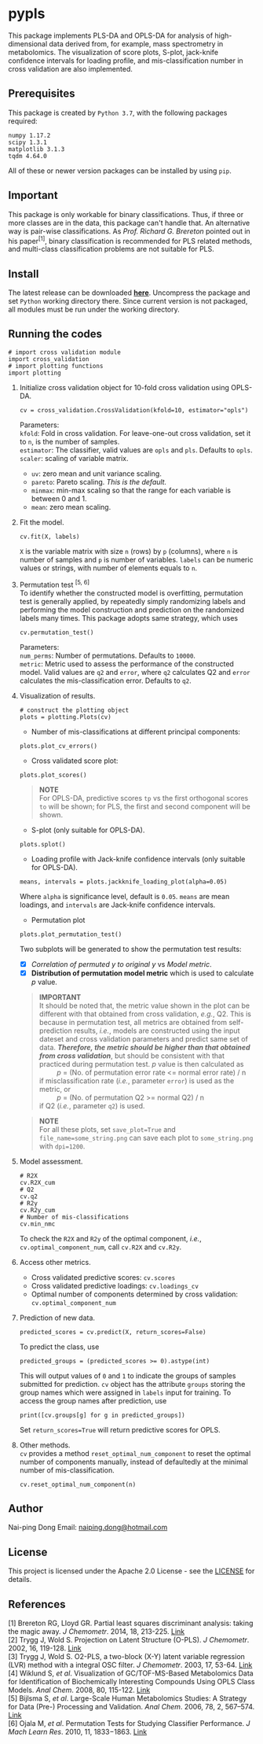 # pypls
This package implements PLS-DA and OPLS-DA for analysis of
high-dimensional data derived from, for example, mass spectrometry
in metabolomics. The visualization of score plots, S-plot, jack-knife
confidence intervals for loading profile, and mis-classification number
in cross validation are also implemented.
## Prerequisites
This package is created by ```Python 3.7```, with the following packages
required:
```
numpy 1.17.2
scipy 1.3.1
matplotlib 3.1.3
tqdm 4.64.0
```
All of these or newer version packages can be installed by using ``pip``.
## Important
This package is only workable for binary classifications. Thus, if three or
more classes are in the data, this package can't handle that. An alternative
way is pair-wise classifications. As *Prof. Richard G. Brereton*
pointed out in his paper<sup>[1]</sup>, binary classification is recommended for PLS
related methods, and multi-class classification problems are not suitable
for PLS. 
## Install
The latest release can be downloaded
[**here**](https://github.com/DongElkan/pypls/releases).
Uncompress the package and set `Python` working directory there.
Since current version is not packaged, all modules must be run
under the working directory.
## Running the codes
```
# import cross validation module
import cross_validation
# import plotting functions
import plotting
``` 
1. Initialize cross validation object for 10-fold cross validation using
OPLS-DA.
    ```
    cv = cross_validation.CrossValidation(kfold=10, estimator="opls")
    ```
    Parameters:  
    `kfold`: Fold in cross validation. For leave-one-out cross validation,
    set it to `n`, is the number of samples.  
    `estimator`: The classifier, valid values are `opls` and `pls`. Defaults to `opls`.  
    `scaler`: scaling of variable matrix.    
     * `uv`: zero mean and unit variance scaling.  
     * `pareto`: Pareto scaling. *This is the default.*  
     * `minmax`: min-max scaling so that the range for each variable is
     between 0 and 1.  
     * `mean`: zero mean scaling.
2. Fit the model.
   ```
   cv.fit(X, labels)
   ```
   `X` is the variable matrix with size `n` (rows) by `p` (columns), where
   `n` is number of samples and `p` is number of variables.
   `labels` can be numeric values or strings, with number of
   elements equals to `n`.
3. Permutation test <sup>[5, 6]</sup>    
    To identify whether the constructed model is overfitting, permutation
test is generally applied, by repeatedly simply randomizing labels and performing
the model construction and prediction on the randomized labels many times. This
package adopts same strategy, which uses
    ```
    cv.permutation_test()
    ```
    Parameters:  
    `num_perms`: Number of permutations. Defaults to `10000`.  
    `metric`: Metric used to assess the performance of the constructed model. Valid
values are `q2` and `error`, where `q2` calculates Q2 and `error` calculates the
mis-classification error. Defaults to `q2`.
4. Visualization of results.
    ```
    # construct the plotting object
    plots = plotting.Plots(cv)
    ```
    * Number of mis-classifications at different principal components:
    ```
    plots.plot_cv_errors()
    ```
    * Cross validated score plot:
    ```
    plots.plot_scores()
    ```
   > **NOTE**  
   > For OPLS-DA, predictive scores `tp` vs the first orthogonal scores `to`
will be shown; for PLS, the first and second component will be shown.
    * S-plot (only suitable for OPLS-DA).
    ```
    plots.splot()
    ```
    * Loading profile with Jack-knife confidence intervals (only suitable for OPLS-DA).
    ```
    means, intervals = plots.jackknife_loading_plot(alpha=0.05)
    ```
    Where `alpha` is significance level, default is `0.05`.
    `means` are mean loadings, and `intervals` are
    Jack-knife confidence intervals.  
    * Permutation plot
    ```
   plots.plot_permutation_test()
   ```
   Two subplots will be generated to show the permutation test results:  
    - [x] _Correlation of permuted y to original y_ vs _Model metric_.
    - [x] **Distribution of permutation model metric** which is used to calculate _p_ value.    

   > **IMPORTANT**  
   > It should be noted that, the metric value shown in the plot can be different with that obtained
from cross validation, _e.g._, Q2. This is because in permutation test, all metrics are obtained from
self-prediction results, _i.e._, models are constructed using the input dateset and cross validation
parameters and predict same set of data. **_Therefore, the metric should be higher than that obtained
from cross validation_**, but should be consistent with that practiced during permutation test. _p_
value is then calculated as  
    &nbsp;&nbsp;&nbsp;&nbsp;&nbsp;&nbsp;&nbsp;&nbsp;&nbsp;_p_ = (No. of permutation error rate <= normal error rate) / n  
if misclassification rate (_i.e._, parameter `error`) is used as the metric, or  
    &nbsp;&nbsp;&nbsp;&nbsp;&nbsp;&nbsp;&nbsp;&nbsp;&nbsp;_p_ = (No. of permutation Q2 >= normal Q2) / n  
if Q2 (_i.e._, parameter `q2`) is used.
    
   > **NOTE**  
   > For all these plots, set `save_plot=True` and `file_name=some_string.png`
can save each plot to `some_string.png` with `dpi=1200`.
5. Model assessment.
    ```
    # R2X
    cv.R2X_cum
    # Q2
    cv.q2
    # R2y
    cv.R2y_cum
    # Number of mis-classifications
    cv.min_nmc
    ```
   To check the `R2X` and `R2y` of the optimal component, _i.e._,
`cv.optimal_component_num`, call `cv.R2X` and `cv.R2y`.
6. Access other metrics.
    * Cross validated predictive scores: `cv.scores`
    * Cross validated predictive loadings: `cv.loadings_cv`
    * Optimal number of components determined by cross
    validation: `cv.optimal_component_num`
7. Prediction of new data.
    ```
    predicted_scores = cv.predict(X, return_scores=False)
    ```
    To predict the class, use
    ```
    predicted_groups = (predicted_scores >= 0).astype(int)
    ```
    This will output values of `0` and `1` to indicate the
    groups of samples submitted for prediction. `cv` object
    has the attribute `groups` storing the group names which
    were assigned in `labels` input for training. To access the
    group names after prediction, use
    ```
    print([cv.groups[g] for g in predicted_groups])
    ```
    Set `return_scores=True` will return predictive scores for OPLS.
8. Other methods.  
    `cv` provides a method `reset_optimal_num_component` to reset
    the optimal number of components manually, instead of defaultedly
    at the minimal number of mis-classification.
    ```
    cv.reset_optimal_num_component(n)
    ```

## Author
Nai-ping Dong
Email: naiping.dong@hotmail.com

## License
This project is licensed under the Apache 2.0 License - see the [LICENSE](https://github.com/DongElkan/pypls/blob/master/LICENSE) for details.

## References
[1] Brereton RG, Lloyd GR. Partial least squares discriminant analysis:
taking the magic away. *J Chemometr*. 2014, 18, 213-225.
[Link](https://onlinelibrary.wiley.com/doi/abs/10.1002/cem.2609)  
[2] Trygg J, Wold S. Projection on Latent Structure (O-PLS). *J
Chemometr*. 2002, 16, 119-128.
[Link](https://onlinelibrary.wiley.com/doi/abs/10.1002/cem.695)   
[3] Trygg J, Wold S. O2-PLS, a two-block (X-Y) latent variable regression
(LVR) method with a integral OSC filter. *J Chemometr*. 2003, 17, 53-64.
[Link](https://onlinelibrary.wiley.com/doi/abs/10.1002/cem.775)  
[4] Wiklund S, *et al*. Visualization of GC/TOF-MS-Based Metabolomics
Data for Identification of Biochemically Interesting Compounds Using
OPLS Class Models. *Anal Chem*. 2008, 80, 115-122.
[Link](https://pubs.acs.org/doi/abs/10.1021/ac0713510)  
[5] Bijlsma S, *et al*. Large-Scale Human Metabolomics Studies: A Strategy for
Data (Pre-) Processing and Validation. *Anal Chem*. 2006, 78, 2, 567–574.
[Link](https://pubs.acs.org/doi/10.1021/ac051495j)  
[6] Ojala M, *et al*. Permutation Tests for Studying Classifier Performance.
*J Mach Learn Res*. 2010, 11, 1833−1863.
[Link](https://www.jmlr.org/papers/v11/ojala10a.html)
